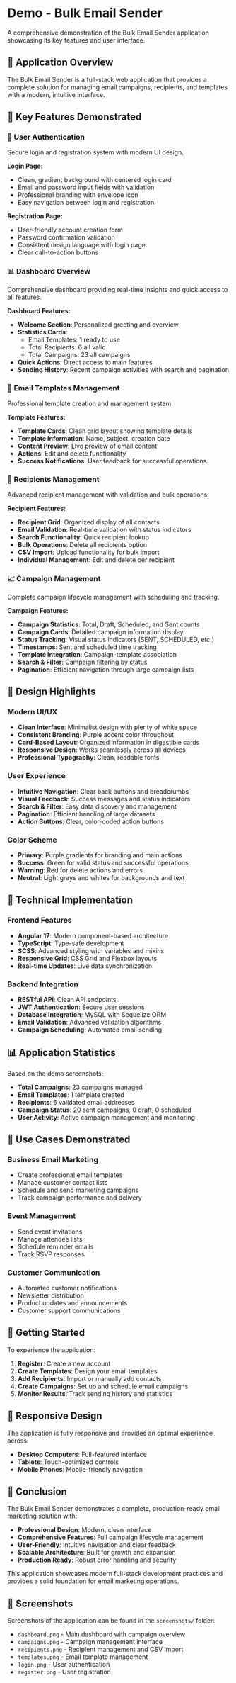 # Demo - Bulk Email Sender

A comprehensive demonstration of the Bulk Email Sender application showcasing its key features and user interface.

## 🎯 Application Overview

The Bulk Email Sender is a full-stack web application that provides a complete solution for managing email campaigns, recipients, and templates with a modern, intuitive interface.

## 📱 Key Features Demonstrated

### 🔐 User Authentication
Secure login and registration system with modern UI design.

**Login Page:**
- Clean, gradient background with centered login card
- Email and password input fields with validation
- Professional branding with envelope icon
- Easy navigation between login and registration

**Registration Page:**
- User-friendly account creation form
- Password confirmation validation
- Consistent design language with login page
- Clear call-to-action buttons

### 📊 Dashboard Overview
Comprehensive dashboard providing real-time insights and quick access to all features.

**Dashboard Features:**
- **Welcome Section**: Personalized greeting and overview
- **Statistics Cards**: 
  - Email Templates: 1 ready to use
  - Total Recipients: 6 all valid
  - Total Campaigns: 23 all campaigns
- **Quick Actions**: Direct access to main features
- **Sending History**: Recent campaign activities with search and pagination

### 📧 Email Templates Management
Professional template creation and management system.

**Template Features:**
- **Template Cards**: Clean grid layout showing template details
- **Template Information**: Name, subject, creation date
- **Content Preview**: Live preview of email content
- **Actions**: Edit and delete functionality
- **Success Notifications**: User feedback for successful operations

### 👥 Recipients Management
Advanced recipient management with validation and bulk operations.

**Recipient Features:**
- **Recipient Grid**: Organized display of all contacts
- **Email Validation**: Real-time validation with status indicators
- **Search Functionality**: Quick recipient lookup
- **Bulk Operations**: Delete all recipients option
- **CSV Import**: Upload functionality for bulk import
- **Individual Management**: Edit and delete per recipient

### 📈 Campaign Management
Complete campaign lifecycle management with scheduling and tracking.

**Campaign Features:**
- **Campaign Statistics**: Total, Draft, Scheduled, and Sent counts
- **Campaign Cards**: Detailed campaign information display
- **Status Tracking**: Visual status indicators (SENT, SCHEDULED, etc.)
- **Timestamps**: Sent and scheduled time tracking
- **Template Integration**: Campaign-template association
- **Search & Filter**: Campaign filtering by status
- **Pagination**: Efficient navigation through large campaign lists

## 🎨 Design Highlights

### Modern UI/UX
- **Clean Interface**: Minimalist design with plenty of white space
- **Consistent Branding**: Purple accent color throughout
- **Card-Based Layout**: Organized information in digestible cards
- **Responsive Design**: Works seamlessly across all devices
- **Professional Typography**: Clean, readable fonts

### User Experience
- **Intuitive Navigation**: Clear back buttons and breadcrumbs
- **Visual Feedback**: Success messages and status indicators
- **Search & Filter**: Easy data discovery and management
- **Pagination**: Efficient handling of large datasets
- **Action Buttons**: Clear, color-coded action buttons

### Color Scheme
- **Primary**: Purple gradients for branding and main actions
- **Success**: Green for valid status and successful operations
- **Warning**: Red for delete actions and errors
- **Neutral**: Light grays and whites for backgrounds and text

## 🚀 Technical Implementation

### Frontend Features
- **Angular 17**: Modern component-based architecture
- **TypeScript**: Type-safe development
- **SCSS**: Advanced styling with variables and mixins
- **Responsive Grid**: CSS Grid and Flexbox layouts
- **Real-time Updates**: Live data synchronization

### Backend Integration
- **RESTful API**: Clean API endpoints
- **JWT Authentication**: Secure user sessions
- **Database Integration**: MySQL with Sequelize ORM
- **Email Validation**: Advanced validation algorithms
- **Campaign Scheduling**: Automated email sending

## 📊 Application Statistics

Based on the demo screenshots:
- **Total Campaigns**: 23 campaigns managed
- **Email Templates**: 1 template created
- **Recipients**: 6 validated email addresses
- **Campaign Status**: 20 sent campaigns, 0 draft, 0 scheduled
- **User Activity**: Active campaign management and monitoring

## 🎯 Use Cases Demonstrated

### Business Email Marketing
- Create professional email templates
- Manage customer contact lists
- Schedule and send marketing campaigns
- Track campaign performance and delivery

### Event Management
- Send event invitations
- Manage attendee lists
- Schedule reminder emails
- Track RSVP responses

### Customer Communication
- Automated customer notifications
- Newsletter distribution
- Product updates and announcements
- Customer support communications

## 🔧 Getting Started

To experience the application:

1. **Register**: Create a new account
2. **Create Templates**: Design your email templates
3. **Add Recipients**: Import or manually add contacts
4. **Create Campaigns**: Set up and schedule email campaigns
5. **Monitor Results**: Track sending history and statistics

## 📱 Responsive Design

The application is fully responsive and provides an optimal experience across:
- **Desktop Computers**: Full-featured interface
- **Tablets**: Touch-optimized controls
- **Mobile Phones**: Mobile-friendly navigation

## 🎉 Conclusion

The Bulk Email Sender demonstrates a complete, production-ready email marketing solution with:
- **Professional Design**: Modern, clean interface
- **Comprehensive Features**: Full campaign lifecycle management
- **User-Friendly**: Intuitive navigation and clear feedback
- **Scalable Architecture**: Built for growth and expansion
- **Production Ready**: Robust error handling and security

This application showcases modern full-stack development practices and provides a solid foundation for email marketing operations.

## 📸 Screenshots

Screenshots of the application can be found in the `screenshots/` folder:

- `dashboard.png` - Main dashboard with campaign overview
- `campaigns.png` - Campaign management interface  
- `recipients.png` - Recipient management and CSV import
- `templates.png` - Email template management
- `login.png` - User authentication
- `register.png` - User registration
